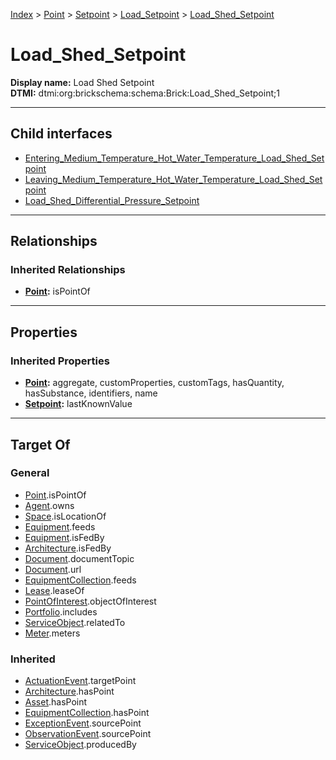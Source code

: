 [Index](../../../../index.md) > [Point](../../../Point.md) > [Setpoint](../../Setpoint.md) > [Load_Setpoint](../Load_Setpoint.md) > [Load_Shed_Setpoint](#)
# Load_Shed_Setpoint

**Display name:** Load Shed Setpoint<br />
**DTMI:** dtmi:org:brickschema:schema:Brick:Load_Shed_Setpoint;1

---

## Child interfaces
* [Entering_Medium_Temperature_Hot_Water_Temperature_Load_Shed_Setpoint](Entering_Medium_Temperature_Hot_Water_Temperature-.md)
* [Leaving_Medium_Temperature_Hot_Water_Temperature_Load_Shed_Setpoint](Leaving_Medium_Temperature_Hot_Water_Temperature-.md)
* [Load_Shed_Differential_Pressure_Setpoint](Load_Shed_Differential_Pressure_Setpoint/Load_Shed_Differential_Pressure_Setpoint.md)

---

## Relationships

### Inherited Relationships
* **[Point](../../../Point.md):** isPointOf

---

## Properties

### Inherited Properties
* **[Point](../../../Point.md):** aggregate, customProperties, customTags, hasQuantity, hasSubstance, identifiers, name
* **[Setpoint](../../Setpoint.md):** lastKnownValue

---

## Target Of
### General
* [Point](../../../Point.md).isPointOf
* [Agent](../../../../Agent/Agent.md).owns
* [Space](../../../../Space/Space.md).isLocationOf
* [Equipment](../../../../Asset/Equipment/Equipment.md).feeds
* [Equipment](../../../../Asset/Equipment/Equipment.md).isFedBy
* [Architecture](../../../../Space/Architecture/Architecture.md).isFedBy
* [Document](../../../../Information/Document/Document.md).documentTopic
* [Document](../../../../Information/Document/Document.md).url
* [EquipmentCollection](../../../../Collection/Equipment-.md).feeds
* [Lease](../../../../Event/Lease.md).leaseOf
* [PointOfInterest](../../../../Information/PointOfInterest.md).objectOfInterest
* [Portfolio](../../../../Collection/Portfolio.md).includes
* [ServiceObject](../../../../Information/ServiceObject/ServiceObject.md).relatedTo
* [Meter](../../../../Asset/Equipment/Meter/Meter.md).meters
### Inherited
* [ActuationEvent](../../../../Event/Point-/ActuationEvent.md).targetPoint
* [Architecture](../../../../Space/Architecture/Architecture.md).hasPoint
* [Asset](../../../../Asset/Asset.md).hasPoint
* [EquipmentCollection](../../../../Collection/Equipment-.md).hasPoint
* [ExceptionEvent](../../../../Event/Point-/ExceptionEvent.md).sourcePoint
* [ObservationEvent](../../../../Event/Point-/ObservationEvent.md).sourcePoint
* [ServiceObject](../../../../Information/ServiceObject/ServiceObject.md).producedBy
